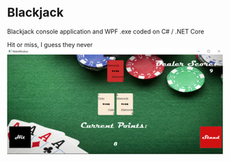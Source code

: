 # Blackjack
Blackjack console application and WPF .exe coded on C# / .NET Core

Hit or miss, I guess they never
![WPF Desktop Application](blackjackwpf/Images/Blackjack.png)
